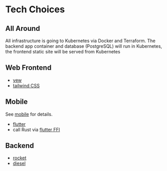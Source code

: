# Tech Choices

## All Around

All infrastructure is going to Kubernetes via Docker and Terraform. The backend
app container and database (PostgreSQL) will run in Kubernetes, the frontend
static site will be served from Kubernetes

## Web Frontend

- [yew](https://yew.rs/)
- [tailwind CSS](https://tailwindcss.com/)

## Mobile

See [mobile](./mobile.md) for details.

- [flutter](https://flutter.dev/multi-platform)
- call Rust via [flutter FFI](https://docs.flutter.dev/development/platform-integration/c-interop)

## Backend

- [rocket](https://rocket.rs/)
- [diesel](https://diesel.rs/)
